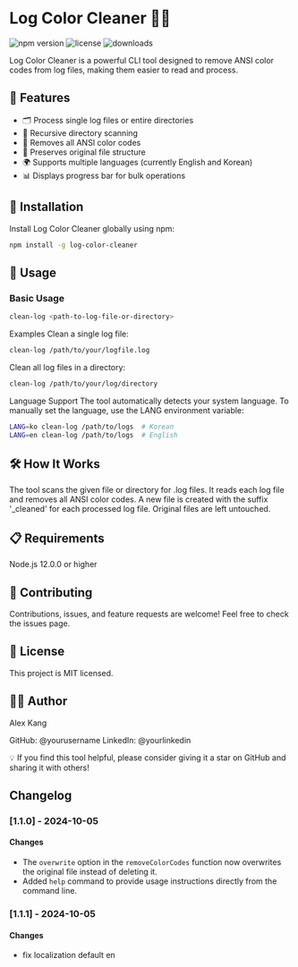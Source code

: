 # Log Color Cleaner 🧹🎨

![npm version](https://img.shields.io/npm/v/log-color-cleaner.svg)
![license](https://img.shields.io/npm/l/log-color-cleaner.svg)
![downloads](https://img.shields.io/npm/dt/log-color-cleaner.svg)

Log Color Cleaner is a powerful CLI tool designed to remove ANSI color codes from log files, making them easier to read and process.

## 🌟 Features

- 🗂️ Process single log files or entire directories
- 🔄 Recursive directory scanning
- 🌈 Removes all ANSI color codes
- 🔄 Preserves original file structure
- 🌍 Supports multiple languages (currently English and Korean)
- 📊 Displays progress bar for bulk operations

## 🚀 Installation

Install Log Color Cleaner globally using npm:

```bash  
npm install -g log-color-cleaner 
```



## 📘 Usage

### Basic Usage
```bash 
clean-log <path-to-log-file-or-directory>
```

Examples
Clean a single log file:

```bash
clean-log /path/to/your/logfile.log
```
Clean all log files in a directory:
```bash
clean-log /path/to/your/log/directory
```
Language Support
The tool automatically detects your system language. To manually set the language, use the LANG environment variable:
```bash
LANG=ko clean-log /path/to/logs  # Korean
LANG=en clean-log /path/to/logs  # English
```
## 🛠️ How It Works

The tool scans the given file or directory for .log files.
It reads each log file and removes all ANSI color codes.
A new file is created with the suffix '_cleaned' for each processed log file.
Original files are left untouched.

## 📋 Requirements

Node.js 12.0.0 or higher

## 🤝 Contributing
Contributions, issues, and feature requests are welcome! Feel free to check the issues page.

## 📜 License
This project is MIT licensed.

## 👨‍💻 Author
Alex Kang

GitHub: @yourusername
LinkedIn: @yourlinkedin


💡 If you find this tool helpful, please consider giving it a star on GitHub and sharing it with others!

## Changelog

### [1.1.0] - 2024-10-05
#### Changes
- The `overwrite` option in the `removeColorCodes` function now overwrites the original file instead of deleting it.
- Added `help` command to provide usage instructions directly from the command line.
  
### [1.1.1] - 2024-10-05
#### Changes
- fix localization default en